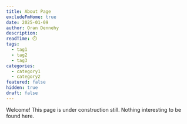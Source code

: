 ```yaml
---
title: About Page
excludeFmHome: true
date: 2025-01-09
author: Oran Dennehy
description: 
readTime: ⏱️
tags:
  - tag1
  - tag2
  - tag3
categories:
  - category1
  - category2
featured: false
hidden: true
draft: false
---
```


Welcome! This page is under construction still. Nothing interesting to be found here.